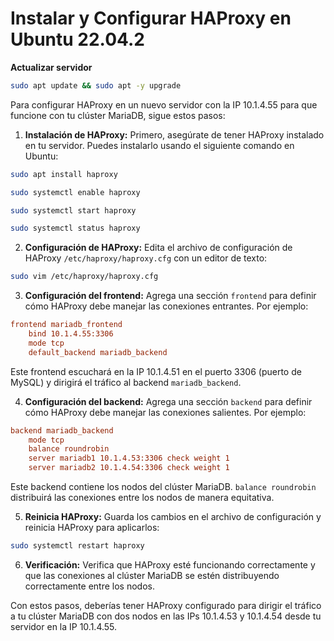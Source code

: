 # Instalar y Configurar HAProxy en Ubuntu 22.04.2

**Actualizar servidor**

```bash
sudo apt update && sudo apt -y upgrade
```

Para configurar HAProxy en un nuevo servidor con la IP 10.1.4.55 para que funcione con tu clúster MariaDB, sigue estos pasos:

1. **Instalación de HAProxy:** Primero, asegúrate de tener HAProxy instalado en tu servidor. Puedes instalarlo usando el siguiente comando en Ubuntu:

```bash
sudo apt install haproxy

sudo systemctl enable haproxy

sudo systemctl start haproxy

sudo systemctl status haproxy
```

2. **Configuración de HAProxy:** Edita el archivo de configuración de HAProxy `/etc/haproxy/haproxy.cfg` con un editor de texto:

```bash
sudo vim /etc/haproxy/haproxy.cfg
```

3. **Configuración del frontend:** Agrega una sección `frontend` para definir cómo HAProxy debe manejar las conexiones entrantes. Por ejemplo:

```ini
frontend mariadb_frontend
    bind 10.1.4.55:3306
    mode tcp
    default_backend mariadb_backend
```

Este frontend escuchará en la IP 10.1.4.51 en el puerto 3306 (puerto de MySQL) y dirigirá el tráfico al backend `mariadb_backend`.

4. **Configuración del backend:** Agrega una sección `backend` para definir cómo HAProxy debe manejar las conexiones salientes. Por ejemplo:

```ini
backend mariadb_backend
    mode tcp
    balance roundrobin
    server mariadb1 10.1.4.53:3306 check weight 1
    server mariadb2 10.1.4.54:3306 check weight 1
```

Este backend contiene los nodos del clúster MariaDB. `balance roundrobin` distribuirá las conexiones entre los nodos de manera equitativa.

5. **Reinicia HAProxy:** Guarda los cambios en el archivo de configuración y reinicia HAProxy para aplicarlos:

```bash
sudo systemctl restart haproxy
```

6. **Verificación:** Verifica que HAProxy esté funcionando correctamente y que las conexiones al clúster MariaDB se estén distribuyendo correctamente entre los nodos.

Con estos pasos, deberías tener HAProxy configurado para dirigir el tráfico a tu clúster MariaDB con dos nodos en las IPs 10.1.4.53 y 10.1.4.54 desde tu servidor en la IP 10.1.4.55.
